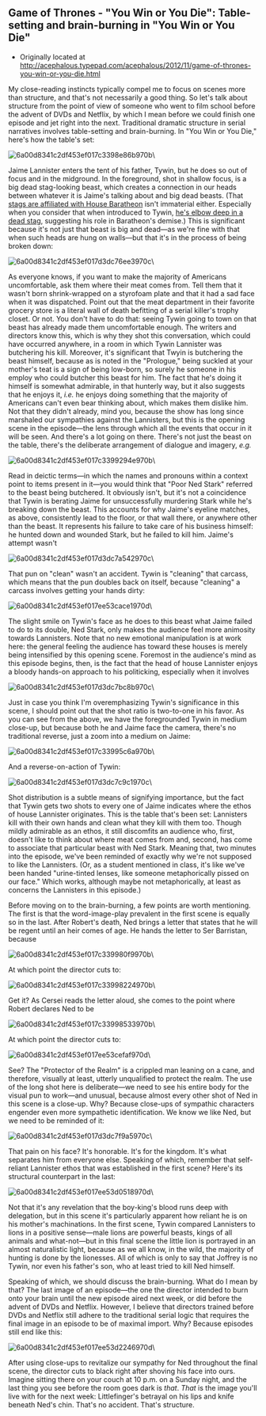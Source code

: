 ## Game of Thrones - "You Win or You Die": Table-setting and brain-burning in "You Win or You Die"

 * Originally located at http://acephalous.typepad.com/acephalous/2012/11/game-of-thrones-you-win-or-you-die.html

My close-reading instincts typically compel me to focus on scenes more than structure, and that's not necessarily a good thing. So let's talk about structure from the point of view of someone who went to film school before the advent of DVDs and Netflix, by which I mean before we could finish one episode and jet right into the next. Traditional dramatic structure in serial narratives involves table-setting and brain-burning. In "You Win or You Die," here's how the table's set:

![6a00d8341c2df453ef017c3398e86b970b](../../images/tv/game-of-thrones/you-win-or-you-die/6a00d8341c2df453ef017c3398e86b970b.png)\ 

Jaime Lannister enters the tent of his father, Tywin, but he does so out of focus and in the midground. In the foreground, shot in shallow focus, is  a big dead stag-looking beast, which creates a connection in our heads between whatever it is Jaime's talking about and big dead beasts. (That [stags are affiliated with House Baratheon](http://www.lawyersgunsmoneyblog.com/2012/11/game-of-thrones-table-setting-and-brain-burning-in-you-win-or-you-die/comment-page-1#comment-391948) isn't immaterial either. Especially when you consider that when introduced to Tywin, [he's elbow deep in a dead stag](http://www.lawyersgunsmoneyblog.com/2012/11/game-of-thrones-table-setting-and-brain-burning-in-you-win-or-you-die/comment-page-1#comment-391959), suggesting his role in Baratheon's demise.) This is significant because it's not just that beast is big and dead—as we're fine with that when such heads are hung on walls—but that it's in the process of being broken down:

![6a00d8341c2df453ef017d3dc76ee3970c](../../images/tv/game-of-thrones/you-win-or-you-die/6a00d8341c2df453ef017d3dc76ee3970c.png)\ 

As everyone knows, if you want to make the majority of Americans uncomfortable, ask them where their meat comes from. Tell them that it wasn't born shrink-wrapped on a styrofoam plate and that it had a sad face when it was dispatched. Point out that the meat department in their favorite grocery store is a literal wall of death befitting of a serial killer's trophy closet. Or not. You don't have to do that: seeing Tywin going to town on that beast has already made them uncomfortable enough. The writers and directors know this, which is why they shot this conversation, which could have occurred anywhere, in a room in which Tywin Lannister was butchering his kill. Moreover, it's significant that Twyin is butchering the beast himself, because as is noted in the "Prologue," being suckled at your mother's teat is a sign of being low-born, so surely he someone in his employ who could butcher this beast for him. The fact that he's doing it himself is somewhat admirable, in that hunterly way, but it also suggests that he enjoys it, *i.e.* he enjoys doing something that the majority of Americans can't even bear thinking about, which makes them dislike him.
Not that they didn't already, mind you, because the show has long since marshaled our sympathies against the Lannisters, but this is the opening scene in the episode—the lens through which all the events that occur in it will be seen. And there's a lot going on there. There's not just the beast on the table, there's the deliberate arrangement of dialogue and imagery, *e.g.*

![6a00d8341c2df453ef017c3399294e970b](../../images/tv/game-of-thrones/you-win-or-you-die/6a00d8341c2df453ef017c3399294e970b.png)\ 

Read in deictic terms—in which the names and pronouns within a context point to items present in it—you would think that "Poor Ned Stark" referred to the beast being butchered. It obviously isn't, but it's not a coincidence that Tywin is berating Jaime for unsuccessfully murdering Stark while he's breaking down the beast. This accounts for why Jaime's eyeline matches, as above, consistently lead to the floor, or that wall there, or anywhere other than the beast. It represents his failure to take care of his business himself: he hunted down and wounded Stark, but he failed to kill him. Jaime's attempt wasn't

![6a00d8341c2df453ef017d3dc7a542970c](../../images/tv/game-of-thrones/you-win-or-you-die/6a00d8341c2df453ef017d3dc7a542970c.png)\ 

That pun on "clean" wasn't an accident. Tywin is "cleaning" that carcass, which means that the pun doubles back on itself, because "cleaning" a carcass involves getting your hands dirty:

![6a00d8341c2df453ef017ee53cace1970d](../../images/tv/game-of-thrones/you-win-or-you-die/6a00d8341c2df453ef017ee53cace1970d.png)\ 

The slight smile on Tywin's face as he does to this beast what Jaime failed to do to its double, Ned Stark, only makes the audience feel more animosity towards Lannisters. Note that no new emotional manipulation is at work here: the general feeling the audience has toward these houses is merely being intensified by this opening scene. Foremost in the audience's mind as this episode begins, then, is the fact that the head of house Lannister enjoys a bloody hands-on approach to his politicking, especially when it involves

![6a00d8341c2df453ef017d3dc7bc8b970c](../../images/tv/game-of-thrones/you-win-or-you-die/6a00d8341c2df453ef017d3dc7bc8b970c.png)\ 

Just in case you think I'm overemphasizing Tywin's significance in this scene, I should point out that the shot ratio is two-to-one in his favor. As you can see from the above, we have the foregrounded Tywin in medium close-up, but because both he and Jaime face the camera, there's no traditional reverse, just a zoom into a medium on Jaime:

![6a00d8341c2df453ef017c33995c6a970b](../../images/tv/game-of-thrones/you-win-or-you-die/6a00d8341c2df453ef017c33995c6a970b.png)\ 

And a reverse-on-action of Tywin:

![6a00d8341c2df453ef017d3dc7c9c1970c](../../images/tv/game-of-thrones/you-win-or-you-die/6a00d8341c2df453ef017d3dc7c9c1970c.png)\ 

Shot distribution is a subtle means of signifying importance, but the fact that Tywin gets two shots to every one of Jaime indicates where the ethos of house Lannister originates. This is the table that's been set: Lannisters kill with their own hands and clean what they kill with them too. Though mildly admirable as an ethos, it still discomfits an audience who, first, doesn't like to think about where meat comes from and, second, has come to associate that particular beast with Ned Stark. Meaning that, two minutes into the episode, we've been reminded of exactly why we're not supposed to like the Lannisters. (Or, as a student mentioned in class, it's like we've been handed "urine-tinted lenses, like someone metaphorically pissed on our face." Which works, although maybe not metaphorically, at least as concerns the Lannisters in this episode.)

Before moving on to the brain-burning, a few points are worth mentioning. The first is that the word-image-play prevalent in the first scene is equally so in the last. After Robert's death, Ned brings a letter that states that he will be regent until an heir comes of age. He hands the letter to Ser Barristan, because

![6a00d8341c2df453ef017c339980f9970b](../../images/tv/game-of-thrones/you-win-or-you-die/6a00d8341c2df453ef017c339980f9970b.png)\ 

At which point the director cuts to:

![6a00d8341c2df453ef017c33998224970b](../../images/tv/game-of-thrones/you-win-or-you-die/6a00d8341c2df453ef017c33998224970b.png)\ 

Get it? As Cersei reads the letter aloud, she comes to the point where Robert declares Ned to be

![6a00d8341c2df453ef017c33998533970b](../../images/tv/game-of-thrones/you-win-or-you-die/6a00d8341c2df453ef017c33998533970b.png)\ 

At which point the director cuts to:

![6a00d8341c2df453ef017ee53cefaf970d](../../images/tv/game-of-thrones/you-win-or-you-die/6a00d8341c2df453ef017ee53cefaf970d.png)\ 

See? The "Protector of the Realm" is a crippled man leaning on a cane, and therefore, visually at least, utterly unqualified to protect the realm. The use of the long shot here is deliberate—we need to see his entire body for the visual pun to work—and unusual, because almost every other shot of Ned in this scene is a close-up. Why? Because close-ups of sympathic characters engender even more sympathetic identification. We know we like Ned, but we need to be reminded of it:

![6a00d8341c2df453ef017d3dc7f9a5970c](../../images/tv/game-of-thrones/you-win-or-you-die/6a00d8341c2df453ef017d3dc7f9a5970c.png)\ 

That pain on his face? It's honorable. It's for the kingdom. It's what separates him from everyone else. Speaking of which, remember that self-reliant Lannister ethos that was established in the first scene? Here's its structural counterpart in the last:

![6a00d8341c2df453ef017ee53d0518970d](../../images/tv/game-of-thrones/you-win-or-you-die/6a00d8341c2df453ef017ee53d0518970d.png)\ 

Not that it's any revelation that the boy-king's blood runs deep with delegation, but in this scene it's particularly apparent how reliant he is on his mother's machinations. In the first scene, Tywin compared Lannisters to lions in a positive sense—male lions are powerful beasts, kings of all animals and what-not—but in this final scene the little lion is portrayed in an almost naturalistic light, because as we all know, in the wild, the majority of hunting is done by the lionesses. All of which is only to say that Joffrey is no Tywin, nor even his father's son, who at least tried to kill Ned himself.

Speaking of which, we should discuss the brain-burning. What do I mean by that? The last image of an episode—the one the director intended to burn onto your brain until the new episode aired next week, or did before the advent of DVDs and Netflix. However, I believe that directors trained before DVDs and Netflix still adhere to the traditional serial logic that requires the final image in an episode to be of maximal import. Why? Because episodes still end like this:

![6a00d8341c2df453ef017ee53d2246970d](../../images/tv/game-of-thrones/you-win-or-you-die/6a00d8341c2df453ef017ee53d2246970d.png)\ 

After using close-ups to revitalize our sympathy for Ned throughout the final scene, the director cuts to black right after shoving his face into ours. Imagine sitting there on your couch at 10 p.m. on a Sunday night, and the last thing you see before the room goes dark is *that*. *That* is the image you'll live with for the next week: Littlefinger's betrayal on his lips and knife beneath Ned's chin. That's no accident. That's structure.
